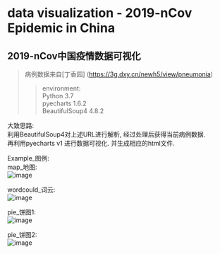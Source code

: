# data visualization - 2019-nCov Epidemic in China  
## 2019-nCov中国疫情数据可视化  
>病例数据来自[丁香园] (https://3g.dxy.cn/newh5/view/pneumonia)  
>>environment:  
>>Python 3.7   
>>pyecharts 1.6.2   
>>BeautifulSoup4 4.8.2

大致思路:  
利用BeautifulSoup4对上述URL进行解析, 经过处理后获得当前病例数据.  
再利用pyecharts v1 进行数据可视化. 并生成相应的html文件.   
  
Example_图例:  
map_地图:  
![image](https://github.com/LJOVO/raw/master/data_visualization_2019-nCov/tree/master/examples/map.png)  
  
wordcould_词云:  
![image](https://github.com/LJOVO/data_visualization_2019-nCov/tree/master/examples/wordcould.png)  
  
pie_饼图1:  
![image](https://github.com/LJOVO/data_visualization_2019-nCov/tree/master/examples/pie1.png)
  
pie_饼图2:  
![image](https://github.com/LJOVO/data_visualization_2019-nCov/tree/master/examples/pie2.png)



